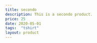 ```yaml
---  
title: secondo
description: This is a secondo product.
price: 25
date: 2020-05-01
tags:  "tshirt"
layout: product
---
```

